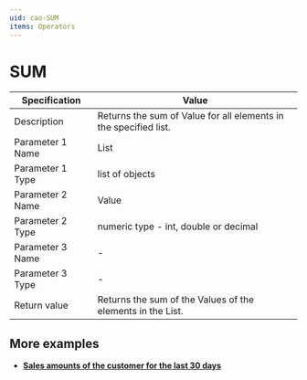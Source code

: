 ```yaml
---
uid: cao-SUM
items: Operators
---
```


# SUM

| Specification         | Value                                                        |
| --------------------- | ------------------------------------------------------------ |
| Description           | Returns the sum of Value for all elements in the specified list.           |
| Parameter 1 Name      | List                                                     |
| Parameter 1 Type      | list of objects                                    |
| Parameter 2 Name      | Value                                                          |
| Parameter 2 Type      | numeric type - int, double or decimal                                                            |
| Parameter 3 Name      | -                                                            |
| Parameter 3 Type      | -                                                            |
| Return value          | Returns the sum of the Values of the elements in the List.                                                     |

## More examples

- **[Sales amounts of the customer for the last 30 days](https://docs.erp.net/tech/advanced/calculated-attributes/examples/sales-amounts-last-30-days.html)**
